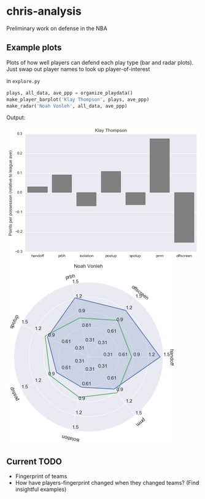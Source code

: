 # chris-analysis
Preliminary work on defense in the NBA

## Example plots

Plots of how well players can defend each play type (bar and radar plots).  Just swap out player names to look up player-of-interest

in `explore.py`
```python
plays, all_data, ave_ppp = organize_playdata()
make_player_barplot('Klay Thompson', plays, ave_ppp)
make_radar('Noah Vonleh', all_data, ave_ppp)
```

Output:

![klay](plots/klay.png)
![vonleh](plots/Vonleh.png)

## Current TODO
* Fingerprint of teams
* How have players-fingerprint changed when they changed teams? (Find insightful examples)
